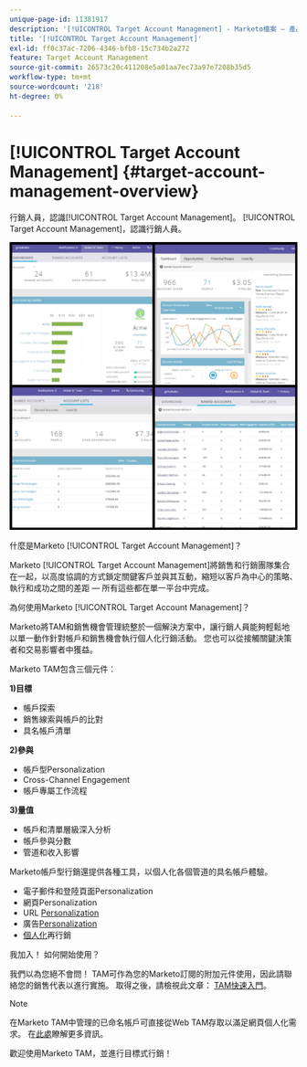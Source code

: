```yaml
---
unique-page-id: 11381917
description: '[!UICONTROL Target Account Management] - Marketo檔案 — 產品檔案'
title: '[!UICONTROL Target Account Management]'
exl-id: ff0c37ac-7206-4346-bfb8-15c734b2a272
feature: Target Account Management
source-git-commit: 26573c20c411208e5a01aa7ec73a97e7208b35d5
workflow-type: tm+mt
source-wordcount: '218'
ht-degree: 0%

---
```


# [!UICONTROL Target Account Management] {#target-account-management-overview}

行銷人員，認識[!UICONTROL Target Account Management]。 [!UICONTROL Target Account Management]，認識行銷人員。

![](assets/photo-collage.png)

什麼是Marketo [!UICONTROL Target Account Management]？

Marketo [!UICONTROL Target Account Management]將銷售和行銷團隊集合在一起，以高度協調的方式鎖定關鍵客戶並與其互動，縮短以客戶為中心的策略、執行和成功之間的差距 — 所有這些都在單一平台中完成。

為何使用Marketo [!UICONTROL Target Account Management]？

Marketo將TAM和銷售機會管理統整於一個解決方案中，讓行銷人員能夠輕鬆地以單一動作針對帳戶和銷售機會執行個人化行銷活動。 您也可以從接觸關鍵決策者和交易影響者中獲益。

Marketo TAM包含三個元件：

**1)目標**

* 帳戶探索
* 銷售線索與帳戶的比對
* 具名帳戶清單

**2)參與**

* 帳戶型Personalization
* Cross-Channel Engagement
* 帳戶專屬工作流程

**3)量值**

* 帳戶和清單層級深入分析
* 帳戶參與分數
* 管道和收入影響

Marketo帳戶型行銷還提供各種工具，以個人化各個管道的具名帳戶體驗。

* 電子郵件和登陸頁面Personalization
* 網頁Personalization
* URL [Personalization](/help/marketo/product-docs/demand-generation/landing-pages/personalizing-landing-pages/enable-personalized-urls-for-your-account.md)
* 廣告[Personalization](/help/marketo/product-docs/demand-generation/facebook/create-a-custom-audience-in-facebook.md)
* [個人化](/help/marketo/product-docs/web-personalization/website-retargeting/retargeting-with-web-personalization-data.md)再行銷

我加入！ 如何開始使用？

我們以為您絕不會問！ TAM可作為您的Marketo訂閱的附加元件使用，因此請聯絡您的銷售代表以進行實施。 取得之後，請檢視此文章： [TAM快速入門](/help/marketo/product-docs/target-account-management/setup-tam/getting-started-with-tam.md)。

>[!NOTE]
>
>在Marketo TAM中管理的已命名帳戶可直接從Web TAM存取以滿足網頁個人化需求。 在[此處](/help/marketo/product-docs/web-personalization/account-based-web-marketing/account-based-web-marketing-with-tam.md)瞭解更多資訊。

歡迎使用Marketo TAM，並進行目標式行銷！
